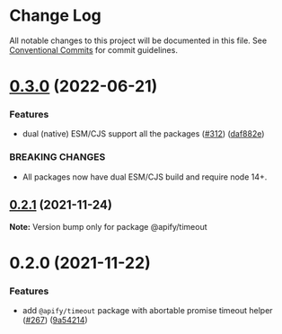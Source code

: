 # Change Log

All notable changes to this project will be documented in this file.
See [Conventional Commits](https://conventionalcommits.org) for commit guidelines.

# [0.3.0](https://github.com/apify/apify-shared-js/compare/@apify/timeout@0.2.1...@apify/timeout@0.3.0) (2022-06-21)


### Features

* dual (native) ESM/CJS support all the packages ([#312](https://github.com/apify/apify-shared-js/issues/312)) ([daf882e](https://github.com/apify/apify-shared-js/commit/daf882ecdb3ff5b75975b92fc3528802a53bc736))


### BREAKING CHANGES

* All packages now have dual ESM/CJS build and require node 14+.





## [0.2.1](https://github.com/apify/apify-shared-js/compare/@apify/timeout@0.2.0...@apify/timeout@0.2.1) (2021-11-24)

**Note:** Version bump only for package @apify/timeout





# 0.2.0 (2021-11-22)


### Features

* add `@apify/timeout` package with abortable promise timeout helper ([#267](https://github.com/apify/apify-shared-js/issues/267)) ([9a54214](https://github.com/apify/apify-shared-js/commit/9a542145510d59d2ca4df8c49019585dfe1e2891))
